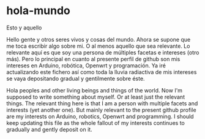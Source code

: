 # hola-mundo
Esto y aquello

Hello gente y otros seres vivos y cosas del mundo. Ahora se supone que me toca escribir algo sobre mi. O al menos aquello que sea relevante. Lo relevante aquí es que soy una persona de múltiples facetas e intereses (otro más). Pero lo principal en cuanto al presente perfil de github son mis intereses en Arduino, robótica, Openwrt y programación. Ya iré actualizando este fichero así como toda la lluvia radiactiva de mis intereses se vaya depositando gradual y gentilmente sobre éste.


Hola peoples and other living beings and things of the world. Now I'm supposed to write something about myself. Or at least just the relevant things. The relevant thing here is that I am a person with multiple facets and interests (yet another one). But mainly relevant to the present github profile are my interests on Arduino, robotics, Openwrt and programming. I should keep updating this file as the whole fallout of my interests continues to gradually and gently deposit on it. 
